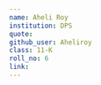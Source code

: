 ```yaml
---
name: Aheli Roy 
institution: DPS
quote: 
github_user: Aheliroy
class: 11-K
roll_no: 6
link: 
---
```

